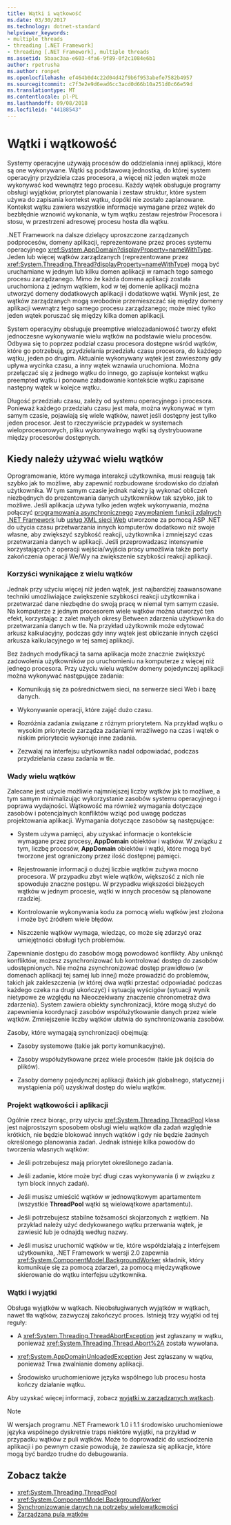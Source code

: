 ```yaml
---
title: Wątki i wątkowość
ms.date: 03/30/2017
ms.technology: dotnet-standard
helpviewer_keywords:
- multiple threads
- threading [.NET Framework]
- threading [.NET Framework], multiple threads
ms.assetid: 5baac3aa-e603-4fa6-9f89-0f2c1084e6b1
author: rpetrusha
ms.author: ronpet
ms.openlocfilehash: ef464b0d4c22d04d42f9b6f953abefe7582b4957
ms.sourcegitcommit: c7f3e2e9d6ead6cc3acd0d66b10a251d0c66e59d
ms.translationtype: MT
ms.contentlocale: pl-PL
ms.lasthandoff: 09/08/2018
ms.locfileid: "44188543"
---
```

# <a name="threads-and-threading"></a>Wątki i wątkowość
Systemy operacyjne używają procesów do oddzielania innej aplikacji, które są one wykonywane. Wątki są podstawową jednostką, do której system operacyjny przydziela czas procesora, a więcej niż jeden wątek może wykonywać kod wewnątrz tego procesu. Każdy wątek obsługuje programy obsługi wyjątków, priorytet planowania i zestaw struktur, które system używa do zapisania kontekst wątku, dopóki nie zostało zaplanowane. Kontekst wątku zawiera wszystkie informacje wymagane przez wątek do bezbłędnie wznowić wykonania, w tym wątku zestaw rejestrów Procesora i stosu, w przestrzeni adresowej procesu hosta dla wątku.  
  
 .NET Framework na dalsze dzielący uproszczone zarządzanych podprocesów, domeny aplikacji, reprezentowane przez proces systemu operacyjnego <xref:System.AppDomain?displayProperty=nameWithType>. Jeden lub więcej wątków zarządzanych (reprezentowane przez <xref:System.Threading.Thread?displayProperty=nameWithType>) mogą być uruchamiane w jednym lub kilku domen aplikacji w ramach tego samego procesu zarządzanego. Mimo że każda domena aplikacji została uruchomiona z jednym wątkiem, kod w tej domenie aplikacji można utworzyć domeny dodatkowych aplikacji i dodatkowe wątki. Wynik jest, że wątków zarządzanych mogą swobodnie przemieszczać się między domeny aplikacji wewnątrz tego samego procesu zarządzanego; może mieć tylko jeden wątek poruszać się między kilka domen aplikacji.  
  
 System operacyjny obsługuje preemptive wielozadaniowość tworzy efekt jednoczesne wykonywanie wielu wątków na podstawie wielu procesów. Odbywa się to poprzez podział czasu procesora dostępne wśród wątków, które go potrzebują, przydzielania przedziału czasu procesora, do każdego wątku, jeden po drugim. Aktualnie wykonywany wątek jest zawieszony gdy upływa wycinka czasu, a inny wątek wznawia uruchomiona. Można przełączać się z jednego wątku do innego, go zapisuje kontekst wątku preempted wątku i ponowne załadowanie kontekście wątku zapisane następny wątek w kolejce wątku.  
  
 Długość przedziału czasu, zależy od systemu operacyjnego i procesora. Ponieważ każdego przedziału czasu jest mała, można wykonywać w tym samym czasie, pojawiają się wiele wątków, nawet jeśli dostępny jest tylko jeden procesor. Jest to rzeczywiście przypadek w systemach wieloprocesorowych, pliku wykonywalnego wątki są dystrybuowane między procesorów dostępnych.  
  
## <a name="when-to-use-multiple-threads"></a>Kiedy należy używać wielu wątków  
 Oprogramowanie, które wymaga interakcji użytkownika, musi reagują tak szybko jak to możliwe, aby zapewnić rozbudowane środowisko do działań użytkownika. W tym samym czasie jednak należy ją wykonać obliczeń niezbędnych do prezentowania danych użytkowników tak szybko, jak to możliwe. Jeśli aplikacja używa tylko jeden wątek wykonywania, można połączyć [programowania asynchronicznego](../../../docs/standard/asynchronous-programming-patterns/calling-synchronous-methods-asynchronously.md) z[wywołaniem funkcji zdalnych .NET Framework](https://msdn.microsoft.com/library/eccb1d31-0a22-417a-97fd-f4f1f3aa4462) lub [usług XML sieci Web](https://msdn.microsoft.com/library/1e64af78-d705-4384-b08d-591a45f4379c) utworzone za pomocą ASP .NET do użycia czasu przetwarzania innych komputerów dodatkowo niż swoje własne, aby zwiększyć szybkość reakcji, użytkownika i zmniejszyć czas przetwarzania danych w aplikacji. Jeśli przeprowadzasz intensywnie korzystających z operacji wejścia/wyjścia pracy umożliwia także porty zakończenia operacji We/Wy na zwiększenie szybkości reakcji aplikacji.  
  
### <a name="advantages-of-multiple-threads"></a>Korzyści wynikające z wielu wątków  
 Jednak przy użyciu więcej niż jeden wątek, jest najbardziej zaawansowane techniki umożliwiające zwiększenie szybkości reakcji użytkownika i przetwarzać dane niezbędne do swoją pracę w niemal tym samym czasie. Na komputerze z jednym procesorem wiele wątków można utworzyć ten efekt, korzystając z zalet małych okresy Between zdarzenia użytkownika do przetwarzania danych w tle. Na przykład użytkownik może edytować arkusz kalkulacyjny, podczas gdy inny wątek jest obliczanie innych części arkusza kalkulacyjnego w tej samej aplikacji.  
  
 Bez żadnych modyfikacji ta sama aplikacja może znacznie zwiększyć zadowolenia użytkowników po uruchomieniu na komputerze z więcej niż jednego procesora. Przy użyciu wielu wątków domeny pojedynczej aplikacji można wykonywać następujące zadania:  
  
-   Komunikują się za pośrednictwem sieci, na serwerze sieci Web i bazę danych.  
  
-   Wykonywanie operacji, które zająć dużo czasu.  
  
-   Rozróżnia zadania związane z różnym priorytetem. Na przykład wątku o wysokim priorytecie zarządza zadaniami wrażliwego na czas i wątek o niskim priorytecie wykonuje inne zadania.  
  
-   Zezwalaj na interfejsu użytkownika nadal odpowiadać, podczas przydzielania czasu zadania w tle.  
  
### <a name="disadvantages-of-multiple-threads"></a>Wady wielu wątków  
 Zalecane jest użycie możliwie najmniejszej liczby wątków jak to możliwe, a tym samym minimalizując wykorzystanie zasobów systemu operacyjnego i poprawa wydajności. Wątkowość ma również wymagania dotyczące zasobów i potencjalnych konfliktów wziąć pod uwagę podczas projektowania aplikacji. Wymagania dotyczące zasobów są następujące:  
  
-   System używa pamięci, aby uzyskać informacje o kontekście wymagane przez procesy, **AppDomain** obiektów i wątków. W związku z tym, liczbę procesów, **AppDomain** obiektów i wątki, które mogą być tworzone jest ograniczony przez ilość dostępnej pamięci.  
  
-   Rejestrowanie informacji o dużej liczbie wątków zużywa mocno procesora. W przypadku zbyt wiele wątków, większość z nich nie spowoduje znaczne postępu. W przypadku większości bieżących wątków w jednym procesie, wątki w innych procesów są planowane rzadziej.  
  
-   Kontrolowanie wykonywania kodu za pomocą wielu wątków jest złożona i może być źródłem wiele błędów.  
  
-   Niszczenie wątków wymaga, wiedząc, co może się zdarzyć oraz umiejętności obsługi tych problemów.  
  
 Zapewnianie dostępu do zasobów mogą powodować konflikty. Aby uniknąć konfliktów, możesz zsynchronizować lub kontrolować dostęp do zasobów udostępnionych. Nie można zsynchronizować dostęp prawidłowo (w domenach aplikacji tej samej lub innej) może prowadzić do problemów, takich jak zakleszczenia (w której dwa wątki przestać odpowiadać podczas każdego czeka na drugi ukończyć) i sytuacją wyścigów (sytuacji wynik nietypowe ze względu na Nieoczekiwany znaczenie chronometraż dwa zdarzenia). System zawiera obiekty synchronizacji, które mogą służyć do zapewnienia koordynacji zasobów współużytkowanie danych przez wiele wątków. Zmniejszenie liczby wątków ułatwia do synchronizowania zasobów.  
  
 Zasoby, które wymagają synchronizacji obejmują:  
  
-   Zasoby systemowe (takie jak porty komunikacyjne).  
  
-   Zasoby współużytkowane przez wiele procesów (takie jak dojścia do plików).  
  
-   Zasoby domeny pojedynczej aplikacji (takich jak globalnego, statycznej i wystąpienia pól) uzyskiwał dostęp do wielu wątków.  
  
### <a name="threading-and-application-design"></a>Projekt wątkowości i aplikacji  
 Ogólnie rzecz biorąc, przy użyciu <xref:System.Threading.ThreadPool> klasa jest najprostszym sposobem obsługi wielu wątków dla zadań względnie krótkich, nie będzie blokować innych wątków i gdy nie będzie żadnych określonego planowania zadań. Jednak istnieje kilka powodów do tworzenia własnych wątków:  
  
-   Jeśli potrzebujesz mają priorytet określonego zadania.  
  
-   Jeśli zadanie, które może być długi czas wykonywania (i w związku z tym block innych zadań).  
  
-   Jeśli musisz umieścić wątków w jednowątkowym apartamentem (wszystkie **ThreadPool** wątki są wielowątkowe apartamentu).  
  
-   Jeśli potrzebujesz stabilne tożsamości skojarzonych z wątkiem. Na przykład należy użyć dedykowanego wątku przerwania wątek, je zawiesić lub je odnajdą według nazwy.  
  
-   Jeśli musisz uruchomić wątków w tle, które współdziałają z interfejsem użytkownika, .NET Framework w wersji 2.0 zapewnia <xref:System.ComponentModel.BackgroundWorker> składnik, który komunikuje się za pomocą zdarzeń, za pomocą międzywątkowe skierowanie do wątku interfejsu użytkownika.  
  
### <a name="threading-and-exceptions"></a>Wątki i wyjątki  
 Obsługa wyjątków w wątkach. Nieobsługiwanych wyjątków w wątkach, nawet tła wątków, zazwyczaj zakończyć proces. Istnieją trzy wyjątki od tej reguły:  
  
-   A <xref:System.Threading.ThreadAbortException> jest zgłaszany w wątku, ponieważ <xref:System.Threading.Thread.Abort%2A> została wywołana.  
  
-   <xref:System.AppDomainUnloadedException> Jest zgłaszany w wątku, ponieważ Trwa zwalnianie domeny aplikacji.  
  
-   Środowisko uruchomieniowe języka wspólnego lub procesu hosta kończy działanie wątku.  
  
 Aby uzyskać więcej informacji, zobacz [wyjątki w zarządzanych wątkach](../../../docs/standard/threading/exceptions-in-managed-threads.md).  
  
> [!NOTE]
>  W wersjach programu .NET Framework 1.0 i 1.1 środowisko uruchomieniowe języka wspólnego dyskretnie traps niektóre wyjątki, na przykład w przypadku wątków z puli wątków. Może to doprowadzić do uszkodzenia aplikacji i po pewnym czasie powodują, że zawiesza się aplikacje, które mogą być bardzo trudne do debugowania.  
  
## <a name="see-also"></a>Zobacz także

- <xref:System.Threading.ThreadPool>  
- <xref:System.ComponentModel.BackgroundWorker>  
- [Synchronizowanie danych na potrzeby wielowątkowości](../../../docs/standard/threading/synchronizing-data-for-multithreading.md)  
- [Zarządzana pula wątków](../../../docs/standard/threading/the-managed-thread-pool.md)
